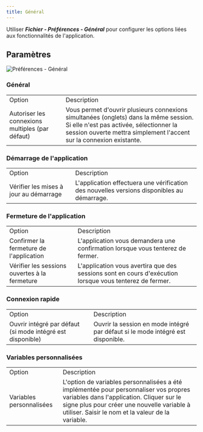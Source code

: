 ```yaml
---
title: Général
---
```

Utiliser ***Fichier - Préférences - Général*** pour configurer les options liées aux fonctionnalités de l'application. 

## Paramètres 

![Préférences - Général](https://webdevolutions.azureedge.net/docs/fr/rdm/mac/RdmMac4007.png) 

### Général 
<table>
	<tr>
		<td>
Option 
		</td>
		<td>
Description 
		</td>
	</tr>
	<tr>
		<td>
Autoriser les connexions multiples (par défaut) 
		</td>
		<td>
Vous permet d'ouvrir plusieurs connexions simultanées (onglets) dans la même session. Si elle n'est pas activée, sélectionner la session ouverte mettra simplement l'accent sur la connexion existante. 
		</td>
	</tr>
</table>

### Démarrage de l'application 

<table>
	<tr>
		<td>
Option 
		</td>
		<td>
Description 
		</td>
	</tr>
	<tr>
		<td>
Vérifier les mises à jour au démarrage 
		</td>
		<td>
L'application effectuera une vérification des nouvelles versions disponibles au démarrage. 
		</td>
	</tr>
</table>

### Fermeture de l'application 

<table>
	<tr>
		<td>
Option 
		</td>
		<td>
Description 
		</td>
	</tr>
	<tr>
		<td>
Confirmer la fermeture de l'application 
		</td>
		<td>
L'application vous demandera une confirmation lorsque vous tenterez de fermer. 
		</td>
	</tr>
	<tr>
		<td>
Vérifier les sessions ouvertes à la fermeture 
		</td>
		<td>
L'application vous avertira que des sessions sont en cours d'exécution lorsque vous tenterez de fermer. 
		</td>
	</tr>
</table>

### Connexion rapide 

<table>
	<tr>
		<td>
Option 
		</td>
		<td>
Description 
		</td>
	</tr>
	<tr>
		<td>
Ouvrir intégré par défaut (si mode intégré est disponible) 
		</td>
		<td>
Ouvrir la session en mode intégré par défaut si le mode intégré est disponible. 
		</td>
	</tr>
</table>

### Variables personnalisées 

<table>
	<tr>
		<td>
Option 
		</td>
		<td>
Description 
		</td>
	</tr>
	<tr>
		<td>
Variables personnalisées 
		</td>
		<td>
L'option de variables personnalisées a été implémentée pour personnaliser vos propres variables dans l'application. Cliquer sur le signe plus pour créer une nouvelle variable à utiliser. Saisir le nom et la valeur de la variable. 
		</td>
	</tr>
</table>


